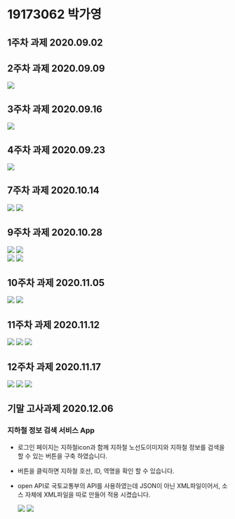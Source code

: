 # 19173062 박가영

## 1주차 과제 2020.09.02

## 2주차 과제 2020.09.09
   <img width="" height="" src="./PNG/2주차.png"></img>

## 3주차 과제 2020.09.16
   <img width="" height="" src="./PNG/3주차.png"></img>
   
## 4주차 과제 2020.09.23
   <img width="" height="" src="./PNG/4주차.png"></img>

## 7주차 과제 2020.10.14
   <img width="" height="" src="./PNG/7주차_1.png"></img>
   <img width="" height="" src="./PNG/7주차_2.png"></img>
   
## 9주차 과제 2020.10.28
   <img width="" height="" src="./PNG/9주차_1.png"></img>
   <img width="" height="" src="./PNG/9주차_2.png"></img>   
   <img width="" height="" src="./PNG/9주차_3.png"></img>
   <img width="" height="" src="./PNG/9주차_4.png"></img>   
   
## 10주차 과제 2020.11.05
   <img width="" height="" src="./PNG/10주차_1.png"></img>
   <img width="" height="" src="./PNG/10주차_2.png"></img>
   
## 11주차 과제 2020.11.12
   <img width="" height="" src="./PNG/11주차_1.png"></img>
   <img width="" height="" src="./PNG/11주차_2.png"></img>
   <img width="" height="" src="./PNG/11주차_3.png"></img>

## 12주차 과제 2020.11.17
   <img width="" height="" src="./PNG/12주차_1.png"></img>
   <img width="" height="" src="./PNG/12주차_2.png"></img>
   <img width="" height="" src="./PNG/12주차_3.png"></img>
   
## 기말 고사과제 2020.12.06

### 지하철 정보 검색 서비스 App
 - 로그인 페이지는 지하철icon과 함께 지하철 노선도이미지와 지하철 정보를 검색을 할 수 있는 버튼을 구축 하였습니다.
 - 버튼을 클릭하면 지하철 호선, ID, 역명을 확인 할 수 있습니다.
 - open API로 국토교통부의 API를 사용하였는데 JSON이 아닌 XML파일이어서, 소스 자체에 XML파일을 따로 만들어 적용 시켰습니다.
   

   <img width="" height="" src="./PNG/19173062_박가영(로그인페이지).png"></img>
   <img width="" height="" src="./PNG/19173062_박가영(메인페이지).png"></img>
   

